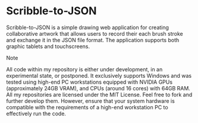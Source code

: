 # Scribble-to-JSON
Scribble-to-JSON is a simple drawing web application for creating collaborative artwork that allows users to record their each brush stroke and exchange it in the JSON file format. The application supports both graphic tablets and touchscreens.

> [!NOTE]
> All code within my repository is either under development, in an experimental state, or postponed. It exclusively supports Windows and was tested using high-end PC workstations equipped with NVIDIA GPUs (approximately 24GB VRAM), and CPUs (around 16 cores) with 64GB RAM. All my repositories are licensed under the MIT License. Feel free to fork and further develop them. However, ensure that your system hardware is compatible with the requirements of a high-end workstation PC to effectively run the code.
